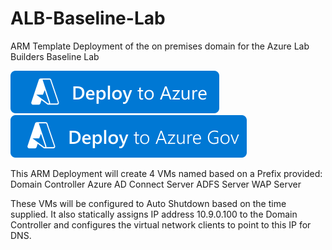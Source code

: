 # ALB-Baseline-Lab
ARM Template Deployment of the on premises domain for the Azure Lab Builders Baseline Lab

[![Deploy To Azure](https://raw.githubusercontent.com/Azure/azure-quickstart-templates/master/1-CONTRIBUTION-GUIDE/images/deploytoazure.svg?sanitize=true)](https://portal.azure.com/#create/Microsoft.Template/uri/https%3A%2F%2Fraw.githubusercontent.com%2Frandy2ner%2FALB-Baseline-Lab%2Fmaster%2FTest.json)
[![Deploy To Azure US Gov](https://raw.githubusercontent.com/Azure/azure-quickstart-templates/master/1-CONTRIBUTION-GUIDE/images/deploytoazuregov.svg?sanitize=true)](https://portal.azure.us/#create/Microsoft.Template/uri/https%3A%2F%2Fraw.githubusercontent.com%2Frandy2ner%2FALB-Baseline-Lab%2Fmaster%2FTest.json)


</a>

This ARM Deployment will create 4 VMs named based on a Prefix provided:
Domain Controller
Azure AD Connect Server
ADFS Server
WAP Server

These VMs will be configured to Auto Shutdown based on the time supplied.  It also statically assigns IP address 10.9.0.100 to the Domain Controller and configures the virtual network clients to point to this IP for DNS.
